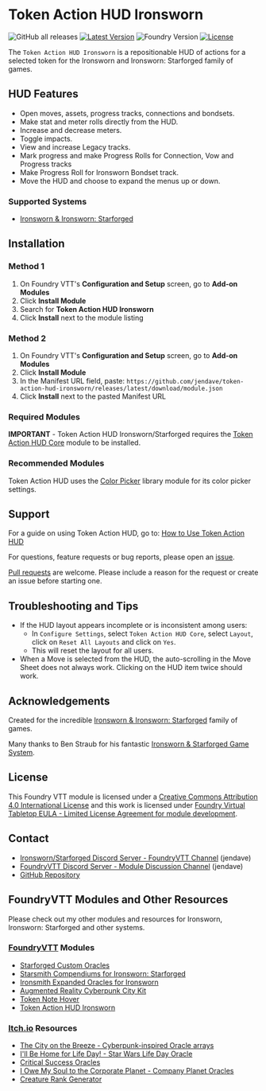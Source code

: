 # Token Action HUD Ironsworn

![GitHub all releases](https://img.shields.io/github/downloads/jendave/token-action-hud-ironsworn/total)
[![Latest Version](https://img.shields.io/github/v/release/jendave/token-action-hud-ironsworn?display_name=tag&sort=semver&label=Latest%20Version)](https://github.com/jendave/token-action-hud-ironsworn/releases/latest)
![Foundry Version](https://img.shields.io/endpoint?url=https://foundryshields.com/version?url=https%3A%2F%2Fraw.githubusercontent.com%2Fjendave%2Ftoken-action-hud-ironsworn%2Fmain%2Fmodule.json)
[![License](https://img.shields.io/github/license/jendave/token-action-hud-ironsworn)](LICENSE)

The `Token Action HUD Ironsworn` is a repositionable HUD of actions for a selected token for the Ironsworn and Ironsworn: Starforged family of games.

## HUD Features

- Open moves, assets, progress tracks, connections and bondsets.
- Make stat and meter rolls directly from the HUD.
- Increase and decrease meters.
- Toggle impacts.
- View and increase Legacy tracks.
- Mark progress and make Progress Rolls for Connection, Vow and Progress tracks
- Make Progress Roll for Ironsworn Bondset track.
- Move the HUD and choose to expand the menus up or down.

### Supported Systems

- [Ironsworn & Ironsworn: Starforged](https://foundryvtt.com/packages/foundry-ironsworn)

## Installation

### Method 1

1. On Foundry VTT's **Configuration and Setup** screen, go to **Add-on Modules**
2. Click **Install Module**
3. Search for **Token Action HUD Ironsworn**
4. Click **Install** next to the module listing

### Method 2

1. On Foundry VTT's **Configuration and Setup** screen, go to **Add-on Modules**
2. Click **Install Module**
3. In the Manifest URL field, paste: `https://github.com/jendave/token-action-hud-ironsworn/releases/latest/download/module.json`
4. Click **Install** next to the pasted Manifest URL

### Required Modules

**IMPORTANT** - Token Action HUD Ironsworn/Starforged requires the [Token Action HUD Core](https://foundryvtt.com/packages/token-action-hud-core) module to be installed.

### Recommended Modules

Token Action HUD uses the [Color Picker](https://foundryvtt.com/packages/color-picker) library module for its color picker settings.

## Support

For a guide on using Token Action HUD, go to: [How to Use Token Action HUD](https://github.com/jendave/token-action-hud-ironsworn/wiki/How-to-Use-Token-Action-HUD)

For questions, feature requests or bug reports, please open an [issue](https://github.com/jendave/token-action-hud-ironsworn/issues).

[Pull requests](https://github.com/jendave/token-action-hud-ironsworn/pulls) are welcome. Please include a reason for the request or create an issue before starting one.

## Troubleshooting and Tips

- If the HUD layout appears incomplete or is inconsistent among users:
  - In `Configure Settings`, select `Token Action HUD Core`, select `Layout`, click on `Reset All Layouts` and click on `Yes`.
  - This will reset the layout for all users.
- When a Move is selected from the HUD, the auto-scrolling in the Move Sheet does not always work. Clicking on the HUD item twice should work.

## Acknowledgements

Created for the incredible [Ironsworn & Ironsworn: Starforged](https://tomkinpress.com/) family of games.

Many thanks to Ben Straub for his fantastic [Ironsworn & Starforged Game System](https://foundryvtt.com/packages/foundry-ironsworn).

## License

This Foundry VTT module is licensed under a [Creative Commons Attribution 4.0 International License](https://creativecommons.org/licenses/by/4.0/) and this work is licensed under [Foundry Virtual Tabletop EULA - Limited License Agreement for module development](https://foundryvtt.com/article/license/).

## Contact

- [Ironsworn/Starforged Discord Server - FoundryVTT Channel](https://discord.com/channels/437120373436186625/867434336201605160) (jendave)
- [FoundryVTT Discord Server - Module Discussion Channel](https://discord.com/channels/170995199584108546/513918036919713802) (jendave)
- [GitHub Repository](https://github.com/jendave/token-action-hud-ironsworn)

## FoundryVTT Modules and Other Resources

Please check out my other modules and resources for Ironsworn, Ironsworn: Starforged and other systems.

### [FoundryVTT](https://foundryvtt.com/community/david-hudson/packages) Modules

- [Starforged Custom Oracles](https://foundryvtt.com/packages/starforged-custom-oracles)
- [Starsmith Compendiums for Ironsworn: Starforged](https://foundryvtt.com/packages/starsmith-expanded-oracles)
- [Ironsmith Expanded Oracles for Ironsworn](https://foundryvtt.com/packages/ironsmith-expanded-oracles)
- [Augmented Reality Cyberpunk City Kit](https://foundryvtt.com/packages/augmented-reality-foundry)
- [Token Note Hover](https://foundryvtt.com/packages/token-note-hover)
- [Token Action HUD Ironsworn](https://foundryvtt.com/packages/token-action-hud-ironsworn)

### [Itch.io](https://jendave.itch.io/) Resources

- [The City on the Breeze - Cyberpunk-inspired Oracle arrays](https://jendave.itch.io/the-city-on-the-breeze)
- [I'll Be Home for Life Day! - Star Wars Life Day Oracle](https://jendave.itch.io/ill-be-home-for-life-day)
- [Critical Success Oracles](https://jendave.itch.io/critical-success-oracles)
- [I Owe My Soul to the Corporate Planet - Company Planet Oracles](https://jendave.itch.io/i-owe-my-soul-to-the-corporate-planet)
- [Creature Rank Generator](https://jendave.itch.io/creature-rank-generator)
